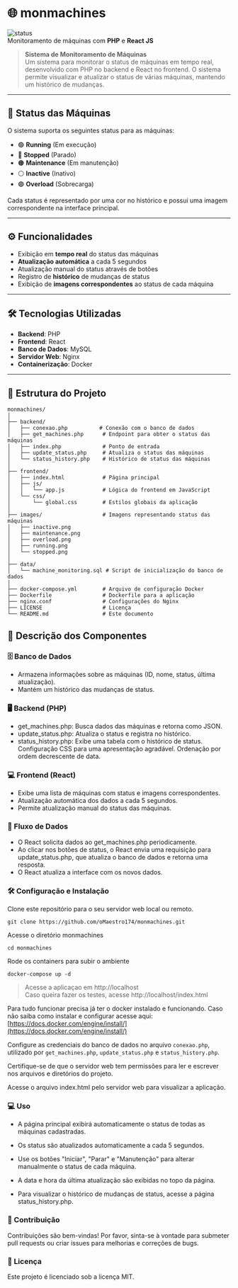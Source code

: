# 🌐 **monmachines**

![status](https://img.shields.io/badge/status-Active-green)  
Monitoramento de máquinas com **PHP** e **React JS**

> **Sistema de Monitoramento de Máquinas**  
> Um sistema para monitorar o status de máquinas em tempo real, desenvolvido com PHP no backend e React no frontend. O sistema permite visualizar e atualizar o status de várias máquinas, mantendo um histórico de mudanças.

---

## 🚦 **Status das Máquinas**

O sistema suporta os seguintes status para as máquinas:

- 🟢 **Running** (Em execução)
- 🔴 **Stopped** (Parado)
- 🟠 **Maintenance** (Em manutenção)
- ⚪ **Inactive** (Inativo)
- 🟣 **Overload** (Sobrecarga)
<i class="fas fa-user" style="color: purple;"></i>

Cada status é representado por uma cor no histórico e possui uma imagem correspondente na interface principal.

---

## ⚙️ **Funcionalidades**

- Exibição em **tempo real** do status das máquinas
- **Atualização automática** a cada 5 segundos
- Atualização manual do status através de botões
- Registro de **histórico** de mudanças de status
- Exibição de **imagens correspondentes** ao status de cada máquina

---

## 🛠 **Tecnologias Utilizadas**

- **Backend**: PHP
- **Frontend**: React
- **Banco de Dados**: MySQL
- **Servidor Web**: Nginx
- **Containerização**: Docker

---

## 📁 **Estrutura do Projeto**

```plaintext
monmachines/
│
├── backend/
│   ├── conexao.php          # Conexão com o banco de dados
│   ├── get_machines.php      # Endpoint para obter o status das máquinas
│   ├── index.php             # Ponto de entrada
│   ├── update_status.php     # Atualiza o status das máquinas
│   └── status_history.php    # Histórico de status das máquinas
│
├── frontend/
│   ├── index.html            # Página principal
│   ├── js/
│   │   └── app.js            # Lógica do frontend em JavaScript
│   └── css/
│       └── global.css        # Estilos globais da aplicação
│
├── images/                   # Imagens representando status das máquinas
│   ├── inactive.png
│   ├── maintenance.png
│   ├── overload.png
│   ├── running.png
│   └── stopped.png
│
├── data/
│   └── machine_monitoring.sql # Script de inicialização do banco de dados
│
├── docker-compose.yml        # Arquivo de configuração Docker
├── Dockerfile                # Dockerfile para a aplicação
├── nginx.conf                # Configurações do Nginx
├── LICENSE                   # Licença
└── README.md                 # Este documento

```
## 📜 **Descrição dos Componentes**
### 🗄️ Banco de Dados

- Armazena informações sobre as máquinas (ID, nome, status, última atualização).
- Mantém um histórico das mudanças de status.

### 🖥️ Backend (PHP)
- get_machines.php: Busca dados das máquinas e retorna como JSON.
- update_status.php: Atualiza o status e registra no histórico.
- status_history.php: Exibe uma tabela com o histórico de status.
Configuração CSS para uma apresentação agradável.
Ordenação por ordem decrescente de data.

### 💻 Frontend (React)
- Exibe uma lista de máquinas com status e imagens correspondentes.
- Atualização automática dos dados a cada 5 segundos.
- Permite atualização manual do status das máquinas.

### 🔄 Fluxo de Dados


- O React solicita dados ao get_machines.php periodicamente.
- Ao clicar nos botões de status, o React envia uma requisição para update_status.php, que atualiza o banco de dados e retorna uma resposta.
- O React atualiza a interface com os novos dados.

### 🛠️ Configuração e Instalação

Clone este repositório para o seu servidor web local ou remoto.
```shell
git clone https://github.com/oMaestro174/monmachines.git
```

Acesse o diretório monmachines
```shell
cd monmachines
```

Rode os containers para subir o ambiente
```shell
docker-compose up -d
```
>Acesse a aplicaçao em http://localhost  
>Caso queira fazer os testes, acesse http://localhost/index.html



Para tudo funcionar precisa já ter o docker instalado e funcionando. Caso não saiba como instalar e configurar acesse aqui: [https://docs.docker.com/engine/install/](https://docs.docker.com/engine/install/)

Configure as credenciais do banco de dados no arquivo `conexao.php`, utilizado por `get_machines.php`, `update_status.php` e `status_history.php`.

Certifique-se de que o servidor web tem permissões para ler e escrever nos arquivos e diretórios do projeto.

Acesse o arquivo index.html pelo servidor web para visualizar a aplicação.

### 💻 Uso
- A página principal exibirá automaticamente o status de todas as máquinas cadastradas.
- Os status são atualizados automaticamente a cada 5 segundos.
- Use os botões "Iniciar", "Parar" e "Manutenção" para alterar manualmente o status de cada máquina.

- A data e hora da última atualização são exibidas no topo da página.
- Para visualizar o histórico de mudanças de status, acesse a página status_history.php.

### 🤝 Contribuição

Contribuições são bem-vindas! Por favor, sinta-se à vontade para submeter pull requests ou criar issues para melhorias e correções de bugs.

### 📄 Licença
Este projeto é licenciado sob a licença MIT.

